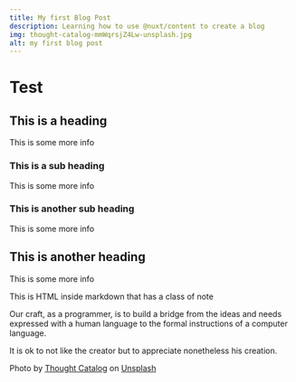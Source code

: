 ```yaml
---
title: My first Blog Post
description: Learning how to use @nuxt/content to create a blog
img: thought-catalog-mmWqrsjZ4Lw-unsplash.jpg
alt: my first blog post
---
```


# Test

## This is a heading

This is some more info

### This is a sub heading

This is some more info

### This is another sub heading

This is some more info

## This is another heading

This is some more info

<div class="bg-blue-500 text-white p-4 mb-4">
  This is HTML inside markdown that has a class of note
</div>

Our craft, as a programmer, is to build a bridge from the ideas and needs expressed with a human language to the formal instructions of a computer language.

It is ok to not like the creator but to appreciate nonetheless his creation.

Photo by <a href="https://unsplash.com/@thoughtcatalog?utm_source=unsplash&utm_medium=referral&utm_content=creditCopyText">Thought Catalog</a> on <a href="https://unsplash.com/s/photos/read?utm_source=unsplash&utm_medium=referral&utm_content=creditCopyText">Unsplash</a>
  